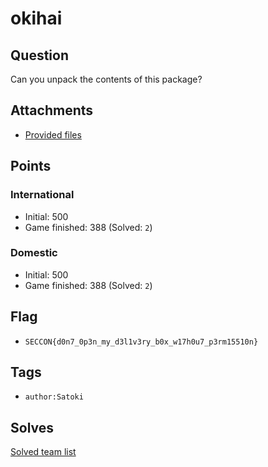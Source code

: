 # okihai
## Question
Can you unpack the contents of this package?

## Attachments
- [Provided files](files/)

## Points
### International
- Initial: 500
- Game finished: 388 (Solved: `2`)

### Domestic
- Initial: 500
- Game finished: 388 (Solved: `2`)

## Flag
- `SECCON{d0n7_0p3n_my_d3l1v3ry_b0x_w17h0u7_p3rm15510n}`

## Tags
- `author:Satoki`

## Solves
[Solved team list](./solves.md)